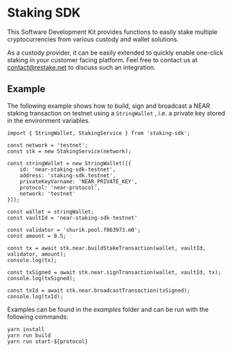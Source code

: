 # Staking SDK

This Software Development Kit provides functions to easily stake multiple cryptocurrencies from various custody and wallet solutions.

As a custody provider, it can be easily extended to quickly enable one-click staking in your customer facing platform. Feel free to contact us at contact@restake.net to discuss such an integration.

## Example

The following example shows how to build, sign and broadcast a NEAR staking transaction on testnet using a `StringWallet` , i.e. a private key stored in the environment variables.

```
import { StringWallet, StakingService } from 'staking-sdk'; 

const network = 'testnet';
const stk = new StakingService(network);

const stringWallet = new StringWallet([{
    id: 'near-staking-sdk-testnet',
    address: 'staking-sdk.testnet',
    privateKeyVarname: 'NEAR_PRIVATE_KEY',
    protocol: 'near-protocol',
    network: 'testnet'
}]);

const wallet = stringWallet;
const vaultId = 'near-staking-sdk-testnet'

const validator = 'shurik.pool.f863973.m0';
const amount = 0.5;

const tx = await stk.near.buildStakeTransaction(wallet, vaultId, validator, amount);
console.log(tx);

const txSigned = await stk.near.signTransaction(wallet, vaultId, tx);
console.log(txSigned);

const txId = await stk.near.broadcastTransaction(txSigned);
console.log(txId);
```

Examples can be found in the *examples* folder and can be run with the following commands:

```
yarn install
yarn run build
yarn run start-${protocol}
```

